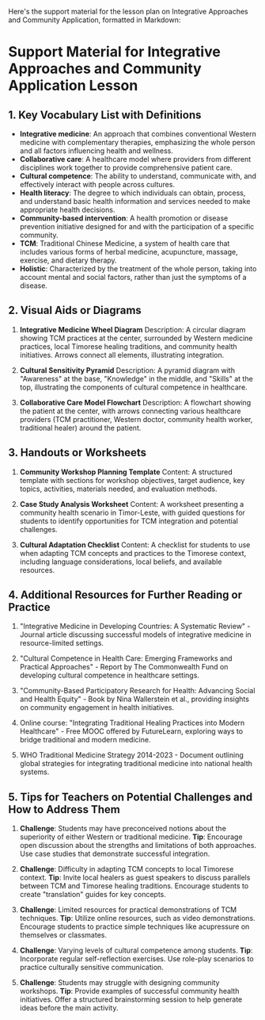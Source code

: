 Here's the support material for the lesson plan on Integrative Approaches and Community Application, formatted in Markdown:

# Support Material for Integrative Approaches and Community Application Lesson

## 1. Key Vocabulary List with Definitions

- **Integrative medicine**: An approach that combines conventional Western medicine with complementary therapies, emphasizing the whole person and all factors influencing health and wellness.
- **Collaborative care**: A healthcare model where providers from different disciplines work together to provide comprehensive patient care.
- **Cultural competence**: The ability to understand, communicate with, and effectively interact with people across cultures.
- **Health literacy**: The degree to which individuals can obtain, process, and understand basic health information and services needed to make appropriate health decisions.
- **Community-based intervention**: A health promotion or disease prevention initiative designed for and with the participation of a specific community.
- **TCM**: Traditional Chinese Medicine, a system of health care that includes various forms of herbal medicine, acupuncture, massage, exercise, and dietary therapy.
- **Holistic**: Characterized by the treatment of the whole person, taking into account mental and social factors, rather than just the symptoms of a disease.

## 2. Visual Aids or Diagrams

1. **Integrative Medicine Wheel Diagram**
   Description: A circular diagram showing TCM practices at the center, surrounded by Western medicine practices, local Timorese healing traditions, and community health initiatives. Arrows connect all elements, illustrating integration.

2. **Cultural Sensitivity Pyramid**
   Description: A pyramid diagram with "Awareness" at the base, "Knowledge" in the middle, and "Skills" at the top, illustrating the components of cultural competence in healthcare.

3. **Collaborative Care Model Flowchart**
   Description: A flowchart showing the patient at the center, with arrows connecting various healthcare providers (TCM practitioner, Western doctor, community health worker, traditional healer) around the patient.

## 3. Handouts or Worksheets

1. **Community Workshop Planning Template**
   Content: A structured template with sections for workshop objectives, target audience, key topics, activities, materials needed, and evaluation methods.

2. **Case Study Analysis Worksheet**
   Content: A worksheet presenting a community health scenario in Timor-Leste, with guided questions for students to identify opportunities for TCM integration and potential challenges.

3. **Cultural Adaptation Checklist**
   Content: A checklist for students to use when adapting TCM concepts and practices to the Timorese context, including language considerations, local beliefs, and available resources.

## 4. Additional Resources for Further Reading or Practice

1. "Integrative Medicine in Developing Countries: A Systematic Review" - Journal article discussing successful models of integrative medicine in resource-limited settings.

2. "Cultural Competence in Health Care: Emerging Frameworks and Practical Approaches" - Report by The Commonwealth Fund on developing cultural competence in healthcare settings.

3. "Community-Based Participatory Research for Health: Advancing Social and Health Equity" - Book by Nina Wallerstein et al., providing insights on community engagement in health initiatives.

4. Online course: "Integrating Traditional Healing Practices into Modern Healthcare" - Free MOOC offered by FutureLearn, exploring ways to bridge traditional and modern medicine.

5. WHO Traditional Medicine Strategy 2014-2023 - Document outlining global strategies for integrating traditional medicine into national health systems.

## 5. Tips for Teachers on Potential Challenges and How to Address Them

1. **Challenge**: Students may have preconceived notions about the superiority of either Western or traditional medicine.
   **Tip**: Encourage open discussion about the strengths and limitations of both approaches. Use case studies that demonstrate successful integration.

2. **Challenge**: Difficulty in adapting TCM concepts to local Timorese context.
   **Tip**: Invite local healers as guest speakers to discuss parallels between TCM and Timorese healing traditions. Encourage students to create "translation" guides for key concepts.

3. **Challenge**: Limited resources for practical demonstrations of TCM techniques.
   **Tip**: Utilize online resources, such as video demonstrations. Encourage students to practice simple techniques like acupressure on themselves or classmates.

4. **Challenge**: Varying levels of cultural competence among students.
   **Tip**: Incorporate regular self-reflection exercises. Use role-play scenarios to practice culturally sensitive communication.

5. **Challenge**: Students may struggle with designing community workshops.
   **Tip**: Provide examples of successful community health initiatives. Offer a structured brainstorming session to help generate ideas before the main activity.